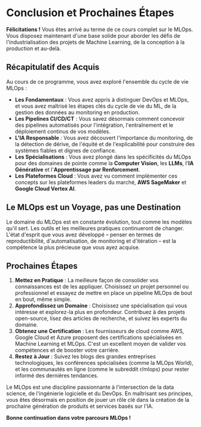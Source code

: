 # Conclusion et Prochaines Étapes

**Félicitations !** Vous êtes arrivé au terme de ce cours complet sur le MLOps. Vous disposez maintenant d'une base solide pour aborder les défis de l'industrialisation des projets de Machine Learning, de la conception à la production et au-delà.

## Récapitulatif des Acquis

Au cours de ce programme, vous avez exploré l'ensemble du cycle de vie MLOps :

-   **Les Fondamentaux** : Vous avez appris à distinguer DevOps et MLOps, et vous avez maîtrisé les étapes clés du cycle de vie du ML, de la gestion des données au monitoring en production.
-   **Les Pipelines CI/CD/CT** : Vous savez désormais comment concevoir des pipelines automatisés pour l'intégration, l'entraînement et le déploiement continus de vos modèles.
-   **L'IA Responsable** : Vous avez découvert l'importance du monitoring, de la détection de dérive, de l'équité et de l'explicabilité pour construire des systèmes fiables et dignes de confiance.
-   **Les Spécialisations** : Vous avez plongé dans les spécificités du MLOps pour des domaines de pointe comme la **Computer Vision**, les **LLMs**, l'**IA Générative** et l'**Apprentissage par Renforcement**.
-   **Les Plateformes Cloud** : Vous avez vu comment implémenter ces concepts sur les plateformes leaders du marché, **AWS SageMaker** et **Google Cloud Vertex AI**.

## Le MLOps est un Voyage, pas une Destination

Le domaine du MLOps est en constante évolution, tout comme les modèles qu'il sert. Les outils et les meilleures pratiques continueront de changer. L'état d'esprit que vous avez développé – penser en termes de reproductibilité, d'automatisation, de monitoring et d'itération – est la compétence la plus précieuse que vous ayez acquise.

## Prochaines Étapes

1.  **Mettez en Pratique** : La meilleure façon de consolider vos connaissances est de les appliquer. Choisissez un projet personnel ou professionnel et essayez de mettre en place un pipeline MLOps de bout en bout, même simple.
2.  **Approfondissez un Domaine** : Choisissez une spécialisation qui vous intéresse et explorez-la plus en profondeur. Contribuez à des projets open-source, lisez des articles de recherche, et suivez les experts du domaine.
3.  **Obtenez une Certification** : Les fournisseurs de cloud comme AWS, Google Cloud et Azure proposent des certifications spécialisées en Machine Learning et MLOps. C'est un excellent moyen de valider vos compétences et de booster votre carrière.
4.  **Restez à Jour** : Suivez les blogs des grandes entreprises technologiques, les conférences spécialisées (comme la MLOps World), et les communautés en ligne (comme le subreddit r/mlops) pour rester informé des dernières tendances.

Le MLOps est une discipline passionnante à l'intersection de la data science, de l'ingénierie logicielle et du DevOps. En maîtrisant ses principes, vous êtes désormais en position de jouer un rôle clé dans la création de la prochaine génération de produits et services basés sur l'IA.

**Bonne continuation dans votre parcours MLOps !**

